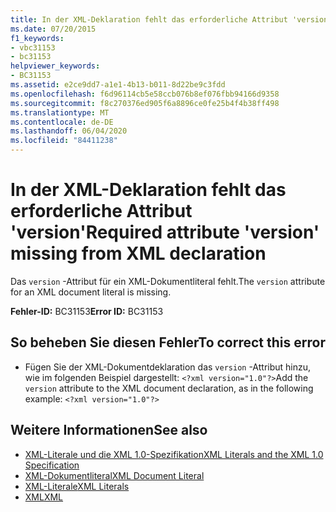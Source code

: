 ```yaml
---
title: In der XML-Deklaration fehlt das erforderliche Attribut 'version'
ms.date: 07/20/2015
f1_keywords:
- vbc31153
- bc31153
helpviewer_keywords:
- BC31153
ms.assetid: e2ce9dd7-a1e1-4b13-b011-8d22be9c3fdd
ms.openlocfilehash: f6d96114cb5e58ccb076b8ef076fbb94166d9358
ms.sourcegitcommit: f8c270376ed905f6a8896ce0fe25b4f4b38ff498
ms.translationtype: MT
ms.contentlocale: de-DE
ms.lasthandoff: 06/04/2020
ms.locfileid: "84411238"
---
```

# <a name="required-attribute-version-missing-from-xml-declaration"></a><span data-ttu-id="bf385-102">In der XML-Deklaration fehlt das erforderliche Attribut 'version'</span><span class="sxs-lookup"><span data-stu-id="bf385-102">Required attribute 'version' missing from XML declaration</span></span>
<span data-ttu-id="bf385-103">Das `version` -Attribut für ein XML-Dokumentliteral fehlt.</span><span class="sxs-lookup"><span data-stu-id="bf385-103">The `version` attribute for an XML document literal is missing.</span></span>  
  
 <span data-ttu-id="bf385-104">**Fehler-ID:** BC31153</span><span class="sxs-lookup"><span data-stu-id="bf385-104">**Error ID:** BC31153</span></span>  
  
## <a name="to-correct-this-error"></a><span data-ttu-id="bf385-105">So beheben Sie diesen Fehler</span><span class="sxs-lookup"><span data-stu-id="bf385-105">To correct this error</span></span>  
  
- <span data-ttu-id="bf385-106">Fügen Sie der XML-Dokumentdeklaration das `version` -Attribut hinzu, wie im folgenden Beispiel dargestellt: `<?xml version="1.0"?>`</span><span class="sxs-lookup"><span data-stu-id="bf385-106">Add the `version` attribute to the XML document declaration, as in the following example: `<?xml version="1.0"?>`</span></span>  
  
## <a name="see-also"></a><span data-ttu-id="bf385-107">Weitere Informationen</span><span class="sxs-lookup"><span data-stu-id="bf385-107">See also</span></span>

- [<span data-ttu-id="bf385-108">XML-Literale und die XML 1.0-Spezifikation</span><span class="sxs-lookup"><span data-stu-id="bf385-108">XML Literals and the XML 1.0 Specification</span></span>](../programming-guide/language-features/xml/xml-literals-and-the-xml-1-0-specification.md)
- [<span data-ttu-id="bf385-109">XML-Dokumentliteral</span><span class="sxs-lookup"><span data-stu-id="bf385-109">XML Document Literal</span></span>](../language-reference/xml-literals/xml-document-literal.md)
- [<span data-ttu-id="bf385-110">XML-Literale</span><span class="sxs-lookup"><span data-stu-id="bf385-110">XML Literals</span></span>](../language-reference/xml-literals/index.md)
- [<span data-ttu-id="bf385-111">XML</span><span class="sxs-lookup"><span data-stu-id="bf385-111">XML</span></span>](../programming-guide/language-features/xml/index.md)
